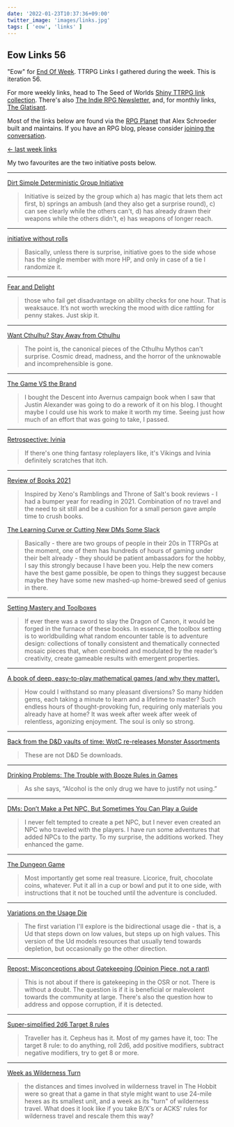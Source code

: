 ```yaml
---
date: '2022-01-23T10:37:36+09:00'
twitter_image: 'images/links.jpg'
tags: [ 'eow', 'links' ]
---
```


## Eow Links 56

"Eow" for [End Of Week](/#eow). TTRPG Links I gathered during the week. This is iteration 56.

For more weekly links, head to The Seed of Worlds [Shiny TTRPG link collection](https://seedofworlds.blogspot.com/search/label/weekly%20links). There's also [The Indie RPG Newsletter](https://ttrpg.substack.com/), and, for monthly links, [The Glatisant](https://questingbeast.substack.com/).

Most of the links below are found via the [RPG Planet](https://campaignwiki.org/rpg/) that Alex Schroeder built and maintains. If you have an RPG blog, please consider [joining the conversation](https://campaignwiki.org/wiki/Planet/Please_join!).

[← last week links](20220116.html?t=Eow_Links_55&f=eow56)

My two favourites are the two initiative posts below.

<hr/>

[Dirt Simple Deterministic Group Initiative](https://attnam.blogspot.com/2022/01/dirt-simple-deterministic-group.html)

> Initiative is seized by the group which
> a) has magic that lets them act first,
> b) springs an ambush (and they also get a surprise round),
> c) can see clearly while the others can't,
> d) has already drawn their weapons while the others didn't,
> e) has weapons of longer reach.

<hr/>

[initiative without rolls](https://alchemistnocturne.blogspot.com/2022/01/initiative-without-rolls.html)

> Basically, unless there is surprise, initiative goes to the side whose has the single member with more HP, and only in case of a tie I randomize it.

<hr/>

[Fear and Delight](https://idiomdrottning.org/fear-and-delight)

> those who fail get disadvantage on ability checks for one hour. That is weaksauce. It’s not worth wrecking the mood with dice rattling for penny stakes. Just skip it.

<hr/>

[Want Cthulhu? Stay Away from Cthulhu](https://axianspice.blogspot.com/2022/01/want-cthulhu-stay-away-from-cthulhu.html)

> The point is, the canonical pieces of the Cthulhu Mythos can't surprise. Cosmic dread, madness, and the horror of the unknowable and incomprehensible is gone.

<hr/>

[The Game VS the Brand](https://grumpywizard.home.blog/2022/01/20/the-game-vs-the-brand/)

> I bought the Descent into Avernus campaign book when I saw that Justin Alexander was going to do a rework of it on his blog. I thought maybe I could use his work to make it worth my time. Seeing just how much of an effort that was going to take, I passed.

<hr/>

[Retrospective: Ivinia](https://grognardia.blogspot.com/2022/01/retrospective-ivinia.html)

> If there's one thing fantasy roleplayers like, it's Vikings and Ivinia definitely scratches that itch.

<hr/>

[Review of Books 2021](https://seedofworlds.blogspot.com/2022/01/review-of-books-2021.html)

> Inspired by Xeno's Ramblings and Throne of Salt's book reviews - I had a bumper year for reading in 2021. Combination of no travel and the need to sit still and be a cushion for a small person gave ample time to crush books.

[The Learning Curve or Cutting New DMs Some Slack](https://seedofworlds.blogspot.com/2022/01/the-learning-curve-or-cutting-new-dms.html)

> Basically - there are two groups of people in their 20s in TTRPGs at the moment, one of them has hundreds of hours of gaming under their belt already - they should be patient ambassadors for the hobby, I say this strongly because I have been you. Help the new comers have the best game possible, be open to things they suggest because maybe they have some new mashed-up home-brewed seed of genius in there.

<hr/>

[Setting Mastery and Toolboxes](https://auguryignored.wordpress.com/2022/01/19/setting-mastery-and-toolboxes/)

> If ever there was a sword to slay the Dragon of Canon, it would be forged in the furnace of these books. In essence, the toolbox setting is to worldbuilding what random encounter table is to adventure design: collections of tonally consistent and thematically connected mosaic pieces that, when combined and modulated by the reader’s creativity, create gameable results with emergent properties.

<hr/>

[A book of deep, easy-to-play mathematical games (and why they matter).](https://mathwithbaddrawings.com/2022/01/19/math-games-with-bad-drawings-2/)

> How could I withstand so many pleasant diversions? So many hidden gems, each taking a minute to learn and a lifetime to master? Such endless hours of thought-provoking fun, requiring only materials you already have at home? It was week after week after week of relentless, agonizing enjoyment. The soul is only so strong.

<hr/>

[Back from the D&D vaults of time: WotC re-releases Monster Assortments](https://www.geeknative.com/138701/back-from-the-dd-vaults-of-time-wotc-re-releases-monster-assortments/)

> These are not D&D 5e downloads.

<hr/>

[Drinking Problems: The Trouble with Booze Rules in Games](https://www.prismaticwasteland.com/blog/drinking-problems-the-trouble-with-alcohol-rules-in-games)

> As she says, “Alcohol is the only drug we have to justify not using.”

<hr/>

[DMs: Don’t Make a Pet NPC, But Sometimes You Can Play a Guide](https://dmdavid.com/tag/dms-dont-make-a-pet-npc-but-sometimes-you-can-play-a-guide/)

> I never felt tempted to create a pet NPC, but I never even created an NPC who traveled with the players.
> I have run some adventures that added NPCs to the party. To my surprise, the additions worked. They enhanced the game.

<hr/>

[The Dungeon Game](https://newschoolrevolution.com/2022/01/17/the-dungeon-game)

> Most importantly get some real treasure. Licorice, fruit, chocolate coins, whatever. Put it all in a cup or bowl and put it to one side, with instructions that it not be touched until the adventure is concluded.

<hr/>

[Variations on the Usage Die](https://thedwarfdiedagain.blogspot.com/2022/01/variations-on-usage-die.html)

> The first variation I'll explore is the bidirectional usage die - that is, a Ud that steps down on low values, but steps up on high values. This version of the Ud models resources that usually tend towards depletion, but occasionally go the other direction.

<hr/>

[Repost: Misconceptions about Gatekeeping (Opinion Piece, not a rant)](https://the-disoriented-ranger.blogspot.com/2022/01/repost-misconceptions-about-gatekeeping.html)

> This is not about if there is gatekeeping in the OSR or not. There is without a doubt. The question is if it is beneficial or malevolent towards the community at large. There's also the question how to address and oppose corruption, if it is detected.

<hr/>

[Super-simplified 2d6 Target 8 rules](https://darkwormcolt.wordpress.com/2022/01/16/super-simplified-2d6-target-8-rules/)

> Traveller has it. Cepheus has it. Most of my games have it, too:
> The target 8 rule: to do anything, roll 2d6, add positive modifiers, subtract negative modifiers, try to get 8 or more.

<hr/>

[Week as Wilderness Turn](https://wanderinggamist.blogspot.com/2022/01/week-as-wilderness-turn.html)

> the distances and times involved in wilderness travel in The Hobbit were so great that a game in that style might want to use 24-mile hexes as its smallest unit, and a week as its "turn" of wilderness travel.  What does it look like if you take B/X's or ACKS' rules for wilderness travel and rescale them this way?

